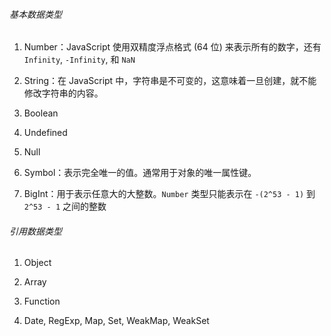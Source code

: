 ###### 基本数据类型

1. Number：JavaScript 使用双精度浮点格式 (64 位) 来表示所有的数字，还有`Infinity`, `-Infinity`, 和 `NaN` 

2. String：在 JavaScript 中，字符串是不可变的，这意味着一旦创建，就不能修改字符串的内容。

3. Boolean

4. Undefined

5. Null

6. Symbol：表示完全唯一的值。通常用于对象的唯一属性键。

7. BigInt：用于表示任意大的大整数。`Number` 类型只能表示在 `-(2^53 - 1)` 到 `2^53 - 1` 之间的整数

###### 引用数据类型

1. Object

2. Array

3. Function

4. Date, RegExp, Map, Set, WeakMap, WeakSet